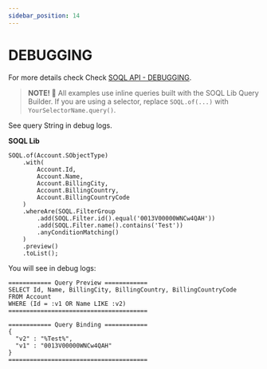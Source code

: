 ```yaml
---
sidebar_position: 14
---
```


# DEBUGGING

For more details check Check [SOQL API - DEBUGGING](../../api/standard-soql/soql.md#debugging).

> **NOTE! 🚨**
> All examples use inline queries built with the SOQL Lib Query Builder.
> If you are using a selector, replace `SOQL.of(...)` with `YourSelectorName.query()`.

See query String in debug logs.

**SOQL Lib**

```apex
SOQL.of(Account.SObjectType)
    .with(
        Account.Id,
        Account.Name,
        Account.BillingCity,
        Account.BillingCountry,
        Account.BillingCountryCode
    )
    .whereAre(SOQL.FilterGroup
        .add(SOQL.Filter.id().equal('0013V00000WNCw4QAH'))
        .add(SOQL.Filter.name().contains('Test'))
        .anyConditionMatching()
    )
    .preview()
    .toList();
```

You will see in debug logs:

```
============ Query Preview ============
SELECT Id, Name, BillingCity, BillingCountry, BillingCountryCode
FROM Account
WHERE (Id = :v1 OR Name LIKE :v2)
=======================================

============ Query Binding ============
{
  "v2" : "%Test%",
  "v1" : "0013V00000WNCw4QAH"
}
=======================================
```
